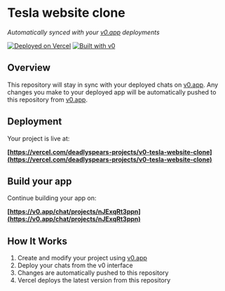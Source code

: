 # Tesla website clone

*Automatically synced with your [v0.app](https://v0.app) deployments*

[![Deployed on Vercel](https://img.shields.io/badge/Deployed%20on-Vercel-black?style=for-the-badge&logo=vercel)](https://vercel.com/deadlyspears-projects/v0-tesla-website-clone)
[![Built with v0](https://img.shields.io/badge/Built%20with-v0.app-black?style=for-the-badge)](https://v0.app/chat/projects/nJExqRt3ppn)

## Overview

This repository will stay in sync with your deployed chats on [v0.app](https://v0.app).
Any changes you make to your deployed app will be automatically pushed to this repository from [v0.app](https://v0.app).

## Deployment

Your project is live at:

**[https://vercel.com/deadlyspears-projects/v0-tesla-website-clone](https://vercel.com/deadlyspears-projects/v0-tesla-website-clone)**

## Build your app

Continue building your app on:

**[https://v0.app/chat/projects/nJExqRt3ppn](https://v0.app/chat/projects/nJExqRt3ppn)**

## How It Works

1. Create and modify your project using [v0.app](https://v0.app)
2. Deploy your chats from the v0 interface
3. Changes are automatically pushed to this repository
4. Vercel deploys the latest version from this repository
